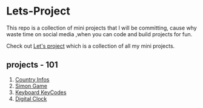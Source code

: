 # Lets-Project
This repo is a collection of mini projects that I will be committing, cause why waste time on social media ,when you can code and build projects for fun.

Check out [Let's project](https://codepen.io/collection/bNGvGp) which is a collection of all my mini projects.
## projects - 101

1. [Country Infos](Country-Infos)
2. [Simon Game](Simon-game)
3. [Keyboard KeyCodes](https://github.com/VaishakKS/keyboard-keyCodes)
4. [Digital Clock](Digital-Clock)
